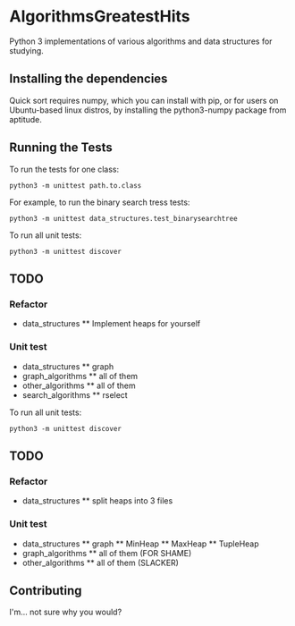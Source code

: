 # AlgorithmsGreatestHits

Python 3 implementations of various algorithms and data structures for studying.

## Installing the dependencies

Quick sort requires numpy, which you can install with pip, or for users on Ubuntu-based linux distros, by installing the python3-numpy package from aptitude.

## Running the Tests

To run the tests for one class:

    python3 -m unittest path.to.class

For example, to run the binary search tress tests:

    python3 -m unittest data_structures.test_binarysearchtree

To run all unit tests:

    python3 -m unittest discover

## TODO

### Refactor
* data_structures
** Implement heaps for yourself

### Unit test
* data_structures
** graph
* graph_algorithms
** all of them
* other_algorithms
** all of them
* search_algorithms
** rselect

To run all unit tests:

    python3 -m unittest discover

## TODO

### Refactor
* data_structures
** split heaps into 3 files

### Unit test
* data_structures
** graph
** MinHeap
** MaxHeap
** TupleHeap
* graph_algorithms
** all of them (FOR SHAME)
* other_algorithms
** all of them (SLACKER)


## Contributing

I'm... not sure why you would?
